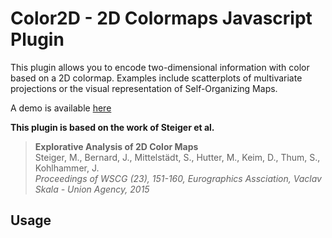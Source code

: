 # Color2D - 2D Colormaps Javascript Plugin
This plugin allows you to encode two-dimensional information with color based on a 2D colormap. Examples include scatterplots of multivariate projections or the visual representation of Self-Organizing Maps.

A demo is available [here](http://dominikjaeckle.com/projects/color2d/)

**This plugin is based on the work of Steiger et al.**

> <b>Explorative Analysis of 2D Color Maps</b></br>
> Steiger, M., Bernard, J., Mittelstädt, S., Hutter, M., Keim, D., Thum, S., Kohlhammer, J.</br>
><i>Proceedings of WSCG (23), 151-160, Eurographics Assciation, Vaclav Skala - Union Agency, 2015</i>

## Usage
